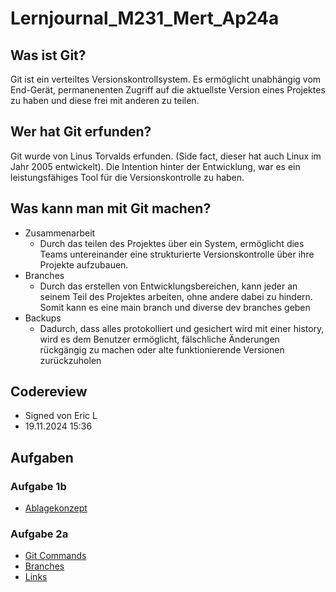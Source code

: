 # Lernjournal_M231_Mert_Ap24a

## Was ist Git?
Git ist ein verteiltes Versionskontrollsystem. Es ermöglicht unabhängig vom End-Gerät, permanenenten Zugriff auf die aktuellste Version eines Projektes zu haben und diese frei mit anderen zu teilen.

## Wer hat Git erfunden?
Git wurde von Linus Torvalds erfunden. (Side fact, dieser hat auch Linux im Jahr 2005 entwickelt).
Die Intention hinter der Entwicklung, war es ein leistungsfähiges Tool für die Versionskontrolle zu haben.

## Was kann man mit Git machen?
* Zusammenarbeit
    * Durch das teilen des Projektes über ein System, ermöglicht dies Teams untereinander eine strukturierte Versionskontrolle über ihre Projekte aufzubauen.
* Branches
    * Durch das erstellen von Entwicklungsbereichen, kann jeder an seinem Teil des Projektes arbeiten, ohne andere dabei zu hindern. Somit kann es eine main branch und diverse dev branches geben
* Backups
    * Dadurch, dass alles protokolliert und gesichert wird mit einer history, wird es dem Benutzer ermöglicht, fälschliche Änderungen rückgängig zu machen oder alte funktionierende Versionen zurückzuholen


## Codereview
* Signed von Eric L
* 19.11.2024 15:36
## Aufgaben
### Aufgabe 1b
* [Ablagekonzept][ablagekonzept]
### Aufgabe 2a
* [Git Commands][gitCommands]
* [Branches][branches]
* [Links][links]

[ablagekonzept]: https://github.com/MysterionNY/Lernjournal_Datensicherheit-Datenschutz_Mert/blob/main/Aufgaben/1b_Datenablage_Ablagekonzept/Ablagekonzept.jpeg

[branches]: https://github.com/MysterionNY/Lernjournal_Datensicherheit-Datenschutz_Mert/blob/main/Aufgaben/2a_Ablage-Versionswaltung/Branches.md
[gitCommands]: https://github.com/MysterionNY/Lernjournal_Datensicherheit-Datenschutz_Mert/blob/main/Aufgaben/2a_Ablage-Versionswaltung/Git_Commands.md
[links]: https://github.com/MysterionNY/Lernjournal_Datensicherheit-Datenschutz_Mert/blob/main/Aufgaben/2a_Ablage-Versionswaltung/Links.md
